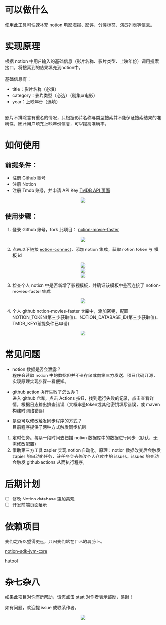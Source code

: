 # 可以做什么

使用此工具可快速补充 notion 电影海报、影评、分类标签、演员列表等信息。

# 实现原理

根据 notion 中用户输入的基础信息（影片名称、影片类型、上映年份）调用搜索接口，将搜索到的结果填充到notion中。
<br/>
<br/>
基础信息有：<br/>

- title：影片名称（必填）<br/>
- category：影片类型（必选）（剧集or电影）<br/>
- year：上映年份（选填）<br/>

<br/>
影片不排除含有重名的情况，只根据影片名称与类型搜索并不能保证搜索结果的准确性，因此用户填充上映年份信息，可以提高准确率。

# 如何使用

## 前提条件：

- 注册 Github 账号
- 注册 Notion
- 注册 Tmdb 账号，并申请 API Key [TMDB API 页面](https://www.themoviedb.org/settings/api)
<div align="center">
    <img src=./asset/tmdb-tip-01.png/>
</div>

## 使用步骤：

1. 登录 Github 账号，fork 此项目： [notion-movie-faster](https://github.com/youzhajun/notion-movies-faster)

<div align="center">
    <img src=./asset/github-fork-tip-01.png/>
</div>

2. 点击以下链接 [notion-connect](https://api.notion.com/v1/oauth/authorize?client_id=01db2a25-2fc0-4b06-a396-88798313d0b3&response_type=code&owner=user&redirect_uri=https%3A%2F%2Fnotion-token.youzhajun.top)，添加 notion 集成，获取 notion token 与 模板 id

<div align="center">
    <img src="asset/notion-connect-tip-01.png">
</div>

<div align="center">
    <img src="asset/notion-connect-tip-02.png">
</div>

<div align="center">
    <img src="asset/notion-connect-tip-03.png">
</div>

3. 检查个人 notion 中是否新增了影视模板，并确证该模板中是否连接了 notion-movies-faster 集成

<div align="center">
    <img src="asset/notion-connect-tip-04.png">
</div>

4. 个人 github notion-movies-faster 仓库中，添加密钥，配置 NOTION_TOKEN(第三步获取值)、NOTION_DATABASE_ID(第三步获取值)、TMDB_KEY(前提条件已申请)

<div align="center">
    <img src=./asset/github-secret-tip-01.png/>
</div>




# 常见问题

- notion 数据是否会泄露？<br/>
程序会读取 notion 中的数据但并不会存储或向第三方发送。项目代码开源，实现原理实现步骤一看便知。

- github action 执行失败了怎么办？<br/>
进入 github 仓库，点击 Actions 按钮，找到运行失败的记录，点击查看详情，根据日志输出排查错误（大概率是token或其他密钥填写错误，或 maven 构建时网络错误）

- 是否可以修改触发同步程序的方式？<br/>
目前程序提供了两种方式触发同步机制
1. 定时任务。每隔一段时间去扫描 notion 数据库中的数据进行同步（默认，无需修改配置）
2. 借助第三方工具 zapier 实现 notion 自动化。原理：notion 数据改变后会触发 zapier 的自动化任务，该任务会去修改个人仓库中的 issues，issues 的变动会触发 github actions 从而执行程序。



# 后期计划

- [ ] 修改 Notion database 更加美观
- [ ] 开发前端页面展示

# 依赖项目

我们之所以望得更远，只因我们站在巨人的肩膀上。

[notion-sdk-jvm-core](https://github.com/seratch/notion-sdk-jvm)

[hutool](https://doc.hutool.cn/pages/index/)

# 杂七杂八
如果此项目对你有所帮助，请您点击 start 对作者表示鼓励，感谢！

如有问题，欢迎提 issue 或联系作者。

<div align="center">
    <img src=./asset/wechat.jpg/>
</div>




